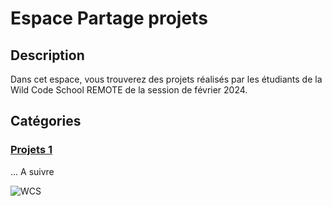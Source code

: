 # Espace Partage projets

## Description

Dans cet espace, vous trouverez des projets réalisés par les étudiants de la Wild Code School REMOTE de la session de février 2024.

## Catégories

### [Projets 1](./projects/P1.md)

... A suivre

![WCS](https://scontent-cdg4-2.xx.fbcdn.net/v/t39.30808-6/335423842_732338211771746_5534664073252447301_n.png?stp=dst-png_s960x960&_nc_cat=100&ccb=1-7&_nc_sid=5f2048&_nc_ohc=sbXVrfN13uUAX9IUXix&_nc_ht=scontent-cdg4-2.xx&oh=00_AfDpQWziMFeuLr1le5DYmG39gbZC3ZtcuadX2gL81isdVw&oe=6601CB01)
